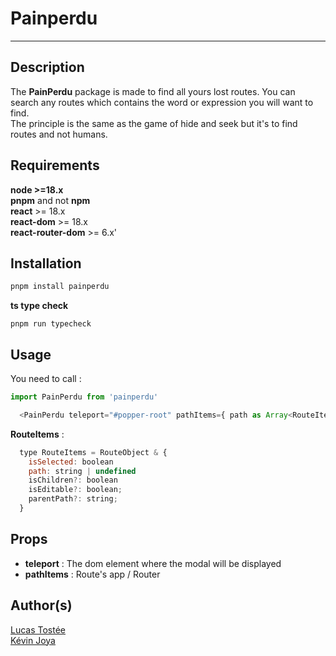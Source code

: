 # Painperdu
---
## Description
  The **PainPerdu** package is made to find all yours lost routes.
  You can search any routes which contains the word or expression you will want to find.</br>
  The principle is the same as the game of hide and seek but it's to find routes and not humans.
## Requirements
  **node >=18.x** </br>
  **pnpm** and not **npm** </br>
  **react** >= 18.x </br>
  **react-dom** >= 18.x </br>
  **react-router-dom** >= 6.x' </br>
## Installation
  ```bash
  pnpm install painperdu
  ```
**ts type check**
```
pnpm run typecheck
```
## Usage
You need to call :
```js
import PainPerdu from 'painperdu'
```
```js
  <PainPerdu teleport="#popper-root" pathItems={ path as Array<RouteItems> } />
```
**RouteItems** :
```js
  type RouteItems = RouteObject & {
    isSelected: boolean
    path: string | undefined
    isChildren?: boolean
    isEditable?: boolean;
    parentPath?: string;
  }
```
## Props
- **teleport** : The dom element where the modal will be displayed
- **pathItems** : Route's app / Router
## Author(s)
  [Lucas Tostée](https://github.com/luctst) </br>
  [Kévin Joya](kvin3324.github.io/kevinjoya/)
